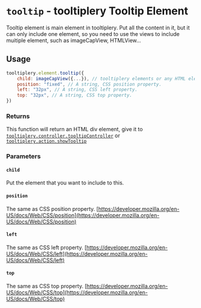 # `tooltip` - tooltiplery Tooltip Element

Tooltip element is main element in tooltiplery. Put all the content in it, but it can only include one element, so you need to use the views to include muitiple element, such as imageCapView, HTMLView...

## Usage

```javascript
tooltiplery.element.tooltip({
    child: imageCapView({...}), // tooltiplery elements or any HTML element.
    position: "fixed", // A string, CSS position property.
    left: "32px", // A string, CSS left property.
    top: "32px", // A string, CSS top property.
})
```

### Returns

This function will return an HTML div element, give it to [`tooltiplery.controller.tooltipController`](/main/controller/tooltipController) or [`tooltiplery.action.showTooltip`](/main/action/showTooltip)

### Parameters

#### `child`

Put the element that you want to include to this.

#### `position`

The same as CSS position property. [https://developer.mozilla.org/en-US/docs/Web/CSS/position](https://developer.mozilla.org/en-US/docs/Web/CSS/position)

#### `left`

The same as CSS left property. [https://developer.mozilla.org/en-US/docs/Web/CSS/left](https://developer.mozilla.org/en-US/docs/Web/CSS/left)

#### `top`

The same as CSS top property. [https://developer.mozilla.org/en-US/docs/Web/CSS/top](https://developer.mozilla.org/en-US/docs/Web/CSS/top)